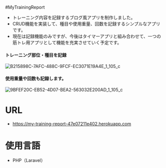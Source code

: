 #MyTrainingReport
- トレーニング内容を記録するブログ風アプリを制作しました。
- CRUD機能を実装して、種目や使用重量、回数を記録するシンプルなアプリです。
- 現在は記録機能のみですが、今後はタイマーアプリと組み合わせて、一つの筋トレ用アプリとして機能を充実させていく予定です。

#### トレーニング部位・種目を記録
![B215898C-7AFC-488C-9FCF-EC3071E19A4E_1_105_c](https://github.com/taroumanzz/mytrainingreport/assets/132829933/f2ebfac8-3b3d-4223-a2d9-0d8085c9533b)

#### 使用重量や回数も記録します。
![9BFEF20C-EB52-4D07-BEA2-563032E200AD_1_105_c](https://github.com/taroumanzz/mytrainingreport/assets/132829933/2096c98e-e0df-4603-9c21-b0f7f56fe5c6)

# URL
- https://my-training-report-47e07211e402.herokuapp.com

# 使用言語
- PHP（Laravel）
